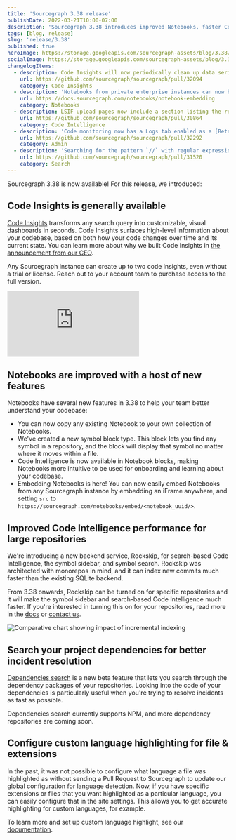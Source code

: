 ```yaml
---
title: 'Sourcegraph 3.38 release'
publishDate: 2022-03-21T10:00-07:00
description: 'Sourcegraph 3.38 introduces improved Notebooks, faster Code Intelligence for large repositories, dependencies search, and custom file syntax highlighting.'
tags: [blog, release]
slug: 'release/3.38'
published: true
heroImage: https://storage.googleapis.com/sourcegraph-assets/blog/3.38/sourcegraph-3-38-release.png
socialImage: https://storage.googleapis.com/sourcegraph-assets/blog/3.38/sourcegraph-3-38-release.png
changelogItems:
  - description: Code Insights will now periodically clean up data series that are not in use. There is a 1 hour grace period where the series can be reattached to a view, after which all of the time series data and metadata will be deleted. This means customers deploying their own instance won't be storing data that has no use.
    url: https://github.com/sourcegraph/sourcegraph/pull/32094
    category: Code Insights
  - description: 'Notebooks from private enterprise instances can now be embedded in external sites by enabling the `enable-embed-route` feature flag. This allows you to embed Notebooks within existing technical documentation to see your documentation and code side-by-side.'
    url: https://docs.sourcegraph.com/notebooks/notebook-embedding
    category: Notebooks
  - description: LSIF upload pages now include a section listing the reasons and related retention policies resulting in an upload being retained and not expired.
    url: https://github.com/sourcegraph/sourcegraph/pull/30864
    category: Code Intelligence
  - description: 'Code monitoring now has a Logs tab enabled as a [Beta feature](https://docs.sourcegraph.com/admin/beta_and_experimental_features). This lets you see recent runs of your code monitors and determine if any notifications were sent or if there were any errors during the run.'
    url: https://github.com/sourcegraph/sourcegraph/pull/32292
    category: Admin
  - description: 'Searching for the pattern `//` with regular expression search is now interpreted literally and will search for `//`. Previously, the `//` pattern was interpreted as our regular expression syntax `/<regexp>/` which would in turn be intrpreted as the empty string. Since searching for an empty string offers little practical utility, we now instead interpret `//` to search for its literal meaning in regular expression search.'
    url: https://github.com/sourcegraph/sourcegraph/pull/31520
    category: Search
---
```


Sourcegraph 3.38 is now available! For this release, we introduced:

## Code Insights is generally available

[Code Insights](https://docs.sourcegraph.com/code_insights) transforms any search query into customizable, visual dashboards in seconds. Code Insights surfaces high-level information about your codebase, based on both how your code changes over time and its current state. You can learn more about why we built Code Insights in [the announcement from our CEO](https://about.sourcegraph.com/blog/announcing-code-insights/).

Any Sourcegraph instance can create up to two code insights, even without a trial or license. Reach out to your account team to purchase access to the full version.

<div class="container my-4 video-embed embed-responsive embed-responsive-16by9">
  <iframe
    class="embed-responsive-item"
    src="https://www.youtube-nocookie.com/embed/fMCUJQHfbUA?autoplay=0&amp;cc_load_policy=0&amp;start=0&amp;end=0&amp;loop=0&amp;controls=1&amp;modestbranding=1&amp;rel=0"
    allowfullscreen="true"
    allow="accelerometer; autoplay; encrypted-media; gyroscope; picture-in-picture"
    frameborder="0"
    title="Sourcegraph Code Insights demo"
  ></iframe>
</div>

## Notebooks are improved with a host of new features

Notebooks have several new features in 3.38 to help your team better understand your codebase:

- You can now copy any existing Notebook to your own collection of Notebooks.
- We've created a new symbol block type. This block lets you find any symbol in a repository, and the block will display that symbol no matter where it moves within a file.
- Code Intelligence is now available in Notebook blocks, making Notebooks more intuitive to be used for onboarding and learning about your codebase.
- Embedding Notebooks is here! You can now easily embed Notebooks from any Sourcegraph instance by embedding an iFrame anywhere, and setting `src` to `https://sourcegraph.com/notebooks/embed/<notebook_uuid/>`.

## Improved Code Intelligence performance for large repositories

We're introducing a new backend service, Rockskip, for search-based Code Intelligence, the symbol sidebar, and symbol search. Rockskip was architected with monorepos in mind, and it can index new commits much faster than the existing SQLite backend.

From 3.38 onwards, Rockskip can be turned on for specific repositories and it will make the symbol sidebar and search-based Code Intelligence much faster. If you're interested in turning this on for your repositories, read more in the [docs](https://docs.sourcegraph.com/code_intelligence/explanations/rockskip) or [contact us](mailto:support@sourcegraph.com).

<img class="blog-image" title="Rockskip performance improvement" alt="Comparative chart showing impact of incremental indexing" src="https://storage.googleapis.com/sourcegraph-assets/docs/images/code-intelligence/rockskip-chart.png">

## Search your project dependencies for better incident resolution

[Dependencies search](https://docs.sourcegraph.com/code_search/how-to/dependencies_search) is a new beta feature that lets you search through the dependency packages of your repositories. Looking into the code of your dependencies is particularly useful when you're trying to resolve incidents as fast as possible.

Dependencies search currently supports NPM, and more dependency repositories are coming soon.

## Configure custom language highlighting for file & extensions

In the past, it was not possible to configure what language a file was highlighted as without sending a Pull Request to Sourcegraph to update our global configuration for language detection. Now, if you have specific extensions or files that you want highlighted as a particular language, you can easily configure that in the site settings. This allows you to get accurate highlighting for custom languages, for example.

To learn more and set up custom language highlight, see our [documentation](https://docs.sourcegraph.com/dev/how-to/add_support_for_a_language#syntax-highlighting-support).
